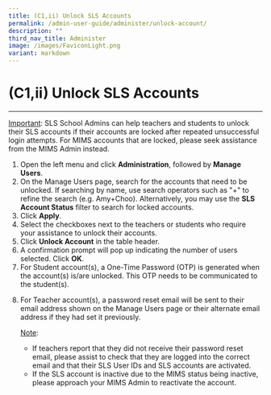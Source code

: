 ```yaml
---
title: (C1,ii) Unlock SLS Accounts
permalink: /admin-user-guide/administer/unlock-account/
description: ""
third_nav_title: Administer
image: /images/FaviconLight.png
variant: markdown
---
```

<h1 id="unlock-sls-accounts">(C1,ii) Unlock SLS Accounts</h1>
<hr>

<p> <u>Important</u>: SLS School Admins can help teachers and students to unlock their SLS accounts if their accounts are locked after repeated unsuccessful login attempts. For MIMS accounts that are locked, please seek assistance from the MIMS Admin instead.</p>
<ol>
<li>Open the left menu and click <strong>Administration</strong>, followed by <strong>Manage Users</strong>.</li>
<li>On the Manage Users page, search for the accounts that need to be unlocked. If searching by name, use search operators such as "+" to refine the search (e.g. Amy+Choo). Alternatively, you may use the <strong>SLS Account Status</strong> filter to search for locked accounts.</li>
<li>Click <strong>Apply</strong>.</li>
<li>Select the checkboxes next to the teachers or students who require your assistance to unlock their accounts.</li>
<li>Click <strong>Unlock Account</strong> in the table header.</li>
<li>A confirmation prompt will pop up indicating the number of users selected. Click <strong>OK</strong>.</li>
<li>For Student account(s), a One-Time Password (OTP) is generated when the account(s) is/are unlocked. This OTP needs to be communicated to the student(s).</li>
<li><p>For Teacher account(s), a password reset email will be sent to their email address shown on the Manage Users page or their alternate email address if they had set it previously.</p>
	<p> <u>Note</u>:</p>
<ul>
<li>If teachers report that they did not receive their password reset email, please assist to check that they are logged into the correct email and that their SLS User IDs and SLS accounts are activated.</li>
<li>If the SLS account is inactive due to the MIMS status being inactive, please approach your MIMS Admin to reactivate the account.</li>
</ul>
</li>
</ol>